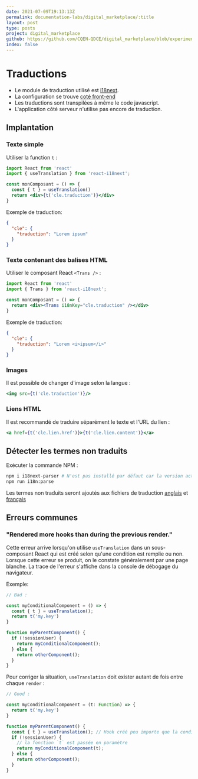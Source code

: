 ```yaml
---
date: 2021-07-09T19:13:13Z
permalink: documentation-labs/digital_marketplace/:title
layout: post
type: posts
project: digital_marketplace
github: https://github.com/CQEN-QDCE/digital_marketplace/blob/experimentation/docs/TRANSLATIONS.md
index: false
---
```

# Traductions

* Le module de traduction utilisé est [i18next](https://www.i18next.com/).
* La configuration se trouve [coté front-end](src/front-end/typescript/lib/i18n)
* Les traductions sont transpilées à même le code javascript.
* L'application côté serveur n'utilise pas encore de traduction.

## Implantation

### Texte simple

Utiliser la function `t` :

```jsx
import React from 'react'
import { useTranslation } from 'react-i18next';

const monComposant = () => {
  const { t } = useTranslation()
  return <div>{t('cle.traduction')}</div>
}
```

Exemple de traduction:

```json
{
  "cle": {
    "traduction": "Lorem ipsum"
  }
}
```

### Texte contenant des balises HTML

Utiliser le composant React `<Trans />` :

```jsx
import React from 'react'
import { Trans } from 'react-i18next';

const monComposant = () => {
  return <div><Trans i18nKey="cle.traduction" /></div>
}
```

Exemple de traduction:

```json
{
  "cle": {
    "traduction": "Lorem <i>ipsum</i>"
  }
}
```

### Images

Il est possible de changer d'image selon la langue :

```jsx
<img src={t('cle.traduction')}/>
```

### Liens HTML

Il est recommandé de traduire séparément le texte et l'URL du lien :

```jsx
<a href={t('cle.lien.href')}>{t('cle.lien.content')}</a>
```

## Détecter les termes non traduits

Exécuter la commande NPM :

```bash
npm i i18next-parser # N'est pas installé par défaut car la version actuelle contient des dépendances obsolètes
npm run i18n:parse
```

Les termes non traduits seront ajoutés aux fichiers de traduction [anglais](src/front-end/typescript/lib/i18n/locales/en/translation.json) et [français](src/front-end/typescript/lib/i18n/locales/fr/translation.json)

## Erreurs communes

### "Rendered more hooks than during the previous render."

Cette erreur arrive lorsqu'on utilise `useTranslation` dans un sous-composant React qui est créé selon qu'une condition est remplie ou non.
Lorsque cette erreur se produit, on le constate généralement par une page blanche. La trace de l'erreur s'affiche dans la console de débogage du navigateur.

Exemple:

```ts
// Bad :

const myConditionalComponent = () => {
  const { t } = useTranslation();
  return t('my.key')
}

function myParentComponent() {
  if (!sessionUser) {
    return myConditionalComponent();
  } else {
    return otherComponent();
  }
}
```

Pour corriger la situation, `useTranslation` doit exister autant de fois entre chaque `render` :

```ts
// Good :

const myConditionalComponent = (t: Function) => {
  return t('my.key')
}

function myParentComponent() {
  const { t } = useTranslation(); // Hook créé peu importe que la condition soit remplie ou non
  if (!sessionUser) {
    // la fonction `t` est passée en paramètre
    return myConditionalComponent(t);
  } else {
    return otherComponent();
  }
}
```
